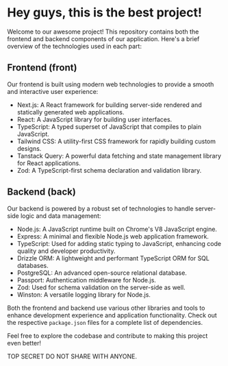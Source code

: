 # Hey guys, this is the best project!

Welcome to our awesome project! This repository contains both the frontend and backend components of our application. Here's a brief overview of the technologies used in each part:

## Frontend (front)

Our frontend is built using modern web technologies to provide a smooth and interactive user experience:

- Next.js: A React framework for building server-side rendered and statically generated web applications.
- React: A JavaScript library for building user interfaces.
- TypeScript: A typed superset of JavaScript that compiles to plain JavaScript.
- Tailwind CSS: A utility-first CSS framework for rapidly building custom designs.
- Tanstack Query: A powerful data fetching and state management library for React applications.
- Zod: A TypeScript-first schema declaration and validation library.

## Backend (back)

Our backend is powered by a robust set of technologies to handle server-side logic and data management:

- Node.js: A JavaScript runtime built on Chrome's V8 JavaScript engine.
- Express: A minimal and flexible Node.js web application framework.
- TypeScript: Used for adding static typing to JavaScript, enhancing code quality and developer productivity.
- Drizzle ORM: A lightweight and performant TypeScript ORM for SQL databases.
- PostgreSQL: An advanced open-source relational database.
- Passport: Authentication middleware for Node.js.
- Zod: Used for schema validation on the server-side as well.
- Winston: A versatile logging library for Node.js.

Both the frontend and backend use various other libraries and tools to enhance development experience and application functionality. Check out the respective `package.json` files for a complete list of dependencies.

Feel free to explore the codebase and contribute to making this project even better!

TOP SECRET DO NOT SHARE WITH ANYONE.
